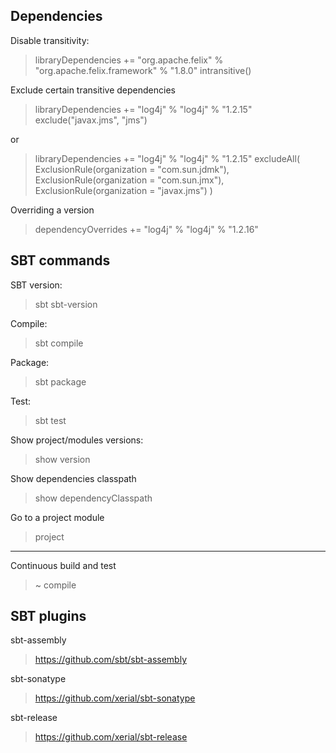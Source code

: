 ## Dependencies

Disable transitivity:

> libraryDependencies += "org.apache.felix" % "org.apache.felix.framework" % "1.8.0" intransitive()

Exclude certain transitive dependencies

> libraryDependencies += 
  "log4j" % "log4j" % "1.2.15" exclude("javax.jms", "jms")
  
or

> libraryDependencies +=
  "log4j" % "log4j" % "1.2.15" excludeAll(
    ExclusionRule(organization = "com.sun.jdmk"),
    ExclusionRule(organization = "com.sun.jmx"),
    ExclusionRule(organization = "javax.jms")
  )
  
Overriding a version

> dependencyOverrides += "log4j" % "log4j" % "1.2.16"



## SBT commands

SBT version:
> sbt sbt-version

Compile:
> sbt compile

Package:
> sbt package

Test:
> sbt test

Show project/modules versions:
> show version

Show dependencies classpath
> show dependencyClasspath

Go to a project module
> project <name>

---

Continuous build and test
> ~ compile


## SBT plugins

sbt-assembly

> https://github.com/sbt/sbt-assembly

sbt-sonatype

> https://github.com/xerial/sbt-sonatype

sbt-release

> https://github.com/xerial/sbt-release


